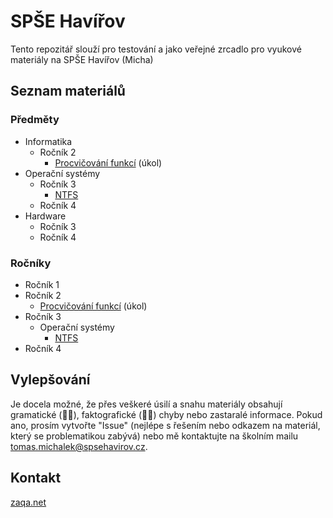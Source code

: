 # SPŠE Havířov

Tento repozitář slouží pro testování a jako veřejné zrcadlo pro vyukové materiály na SPŠE Havířov (Micha)

## Seznam materiálů

### Předměty

* Informatika
  * Ročník 2
    * [Procvičování funkcí](inf/hw_01_functions.md) (úkol)
* Operační systémy
  * Ročník 3
    * [NTFS](OPS3_ntfs.pdf)
  * Ročník 4
* Hardware
  * Ročník 3
  * Ročník 4

### Ročníky

* Ročník 1
* Ročník 2
  * [Procvičování funkcí](inf/hw_01_functions.md) (úkol)
* Ročník 3
  * Operační systémy
    * [NTFS](OPS3_ntfs.pdf)
* Ročník 4

## Vylepšování

Je docela možné, že přes veškeré úsilí a snahu materiály obsahují gramatické (🤦‍♂️), faktografické (🤷‍♂️) chyby
nebo zastaralé informace. Pokud ano, prosím vytvořte "Issue" (nejlépe s řešením nebo odkazem na materiál,
který se problematikou zabývá) nebo mě kontaktujte na školním mailu <tomas.michalek@spsehavirov.cz>.

## Kontakt
[zaqa.net](zaqa.net/michalek)
